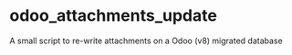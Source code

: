 odoo_attachments_update
=======================

A small script to re-write attachments on a Odoo (v8) migrated database
